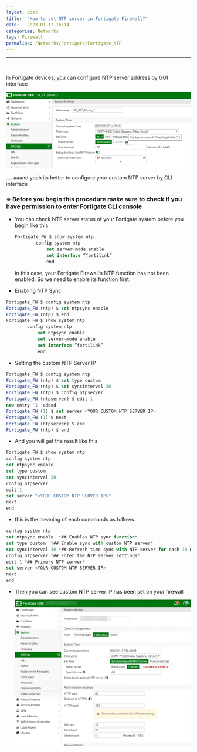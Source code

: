 ```yaml
---
layout: post
title:  "How to set NTP server in Fortigate Firewall?"
date:   2023-01-17-16:14
categories: Networks
tags: Firewall
permalink: /Networks/Fortigate/Fortigate_NTP
---
```


---
<br>

In Fortigate devices, you can configure NTP server address by GUI interface

  ![Fortigate-ntp-1](/assets/fortigate-ntp-1.png)

…..aaand yeah its better to configure your custom NTP server by CLI interface

### ※ Before you begin this procedure make sure to check if you have permission to enter Fortigate CLI console

- You can check NTP server status of your Fortigate system before you begin like this
    
    ```jsx
    Fortigate_FW $ show system ntp 
    		config system ntp 
    			set server-mode enable 
    			set interface “fortilink” 
    			end
    ```
    
    in this case, your Fortigate Firewall’s NTP function has not been enabled. So we need to enable its function first.
    
- Enabling NTP Sync

```jsx
Fortigate_FW $ config system ntp 
Fortigate_FW (ntp) $ set ntpsync enable
Fortigate_FW (ntp) $ end
Fortigate_FW $ show system ntp 
		config system ntp 
			set ntpsync enable 
			set server-mode enable 
			set interface “fortilink” 
			end
```

- Setting the custom NTP Server IP

```jsx
Fortigate_FW $ config system ntp
Fortigate_FW (ntp) $ set type custom
Fortigate_FW (ntp) $ set syncinterval 30
Fortigate_FW (ntp) $ config ntpserver 
Fortigate_FW (ntpserver) $ edit 1
new entry '1' added
Fortigate_FW (1) $ set server <YOUR CUSTOM NTP SERVER IP>
Fortigate_FW (1) $ next
Fortigate_FW (ntpserver) $ end
Fortigate_FW (ntp) $ end
```

- And you will get the result like this

```jsx
Fortigate_FW $ show system ntp
config system ntp
set ntpsync enable
set type custom
set syncinterval 30
config ntpserver
edit 1
set server "<YOUR CUSTOM NTP SERVER IP>"
next
end
```

- this is the meaning of each commands as follows.

```jsx
config system ntp
set ntpsync enable  *## Enables NTP sync function*
set type custom  *## Enable sync with custom NTP server*
set syncinterval 30 *## Refresh time sync with NTP server for each 30 minutes*
config ntpserver *## Enter the NTP server settings*
edit 1 *## Primary NTP server*
set server <YOUR CUSTOM NTP SERVER IP>
next
end
```

- Then you can see custom NTP server IP has been set on your firewall
    
  
  ![Fortigate-ntp-2](/assets/fortigate-ntp-2.png)
